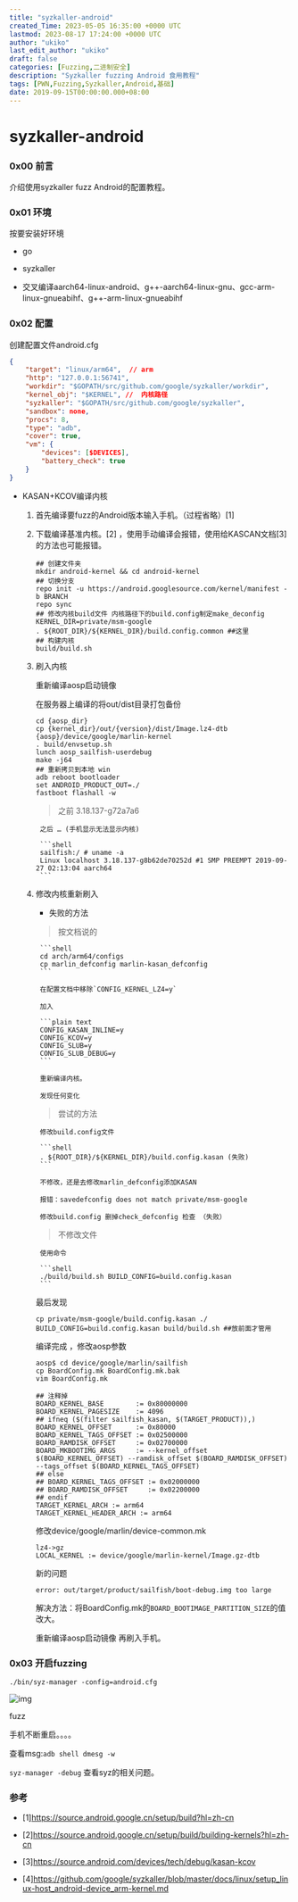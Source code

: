 ```yaml
---
title: "syzkaller-android"
created_Time: 2023-05-05 16:35:00 +0000 UTC
lastmod: 2023-08-17 17:24:00 +0000 UTC
author: "ukiko"
last_edit_author: "ukiko"
draft: false
categories: [Fuzzing,二进制安全]
description: "Syzkaller fuzzing Android 食用教程"
tags: [PWN,Fuzzing,Syzkaller,Android,基础]
date: 2019-09-15T00:00:00.000+08:00
---
```


# syzkaller-android

### 0x00 前言

介绍使用syzkaller fuzz Android的配置教程。

### 0x01 环境

按要安装好环境

- go

- syzkaller

- 交叉编译aarch64-linux-android、g++-aarch64-linux-gnu、gcc-arm-linux-gnueabihf、g++-arm-linux-gnueabihf

### 0x02 配置

创建配置文件android.cfg

```json
{
	"target": "linux/arm64",  // arm
	"http": "127.0.0.1:56741",
	"workdir": "$GOPATH/src/github.com/google/syzkaller/workdir",
	"kernel_obj": "$KERNEL", //  内核路径
	"syzkaller": "$GOPATH/src/github.com/google/syzkaller",
	"sandbox": none,
	"procs": 8,
	"type": "adb",
	"cover": true,
	"vm": {
		"devices": [$DEVICES],
		"battery_check": true
	}
}
```

- KASAN+KCOV编译内核

	1. 首先编译要fuzz的Android版本输入手机。（过程省略）[1]

	1. 下载编译基准内核。[2] ，使用手动编译会报错，使用给KASCAN文档[3]的方法也可能报错。
	
		```shell
		## 创建文件夹
		mkdir android-kernel && cd android-kernel
		## 切换分支
		repo init -u https://android.googlesource.com/kernel/manifest -b BRANCH
		repo sync
		## 修改内核build文件 内核路径下的build.config制定make_deconfig
		KERNEL_DIR=private/msm-google
		. ${ROOT_DIR}/${KERNEL_DIR}/build.config.common ##这里
		## 构建内核
		build/build.sh
		```
	
	

	1. 刷入内核
	
		重新编译aosp启动镜像
	
		在服务器上编译的将out/dist目录打包备份
	
		```shell
		cd {aosp_dir}
		cp {kernel_dir}/out/{version}/dist/Image.lz4-dtb {aosp}/device/google/marlin-kernel
		. build/envsetup.sh
		lunch aosp_sailfish-userdebug 
		make -j64
		## 重新拷贝到本地 win
		adb reboot bootloader
		set ANDROID_PRODUCT_OUT=./
		fastboot flashall -w
		```
	
		> 之前 3.18.137-g72a7a6
		
			之后 … (手机显示无法显示内核)
		
			```shell
			sailfish:/ # uname -a
			Linux localhost 3.18.137-g8b62de70252d #1 SMP PREEMPT 2019-09-27 02:13:04 aarch64
			```
		
		
	
	

	1. 修改内核重新刷入
	
		- 失败的方法
	
		> 按文档说的
		
			```shell
			cd arch/arm64/configs
			cp marlin_defconfig marlin-kasan_defconfig
			```
		
			在配置文档中移除`CONFIG_KERNEL_LZ4=y`
		
			加入
		
			```plain text
			CONFIG_KASAN_INLINE=y
			CONFIG_KCOV=y
			CONFIG_SLUB=y
			CONFIG_SLUB_DEBUG=y
			```
		
			重新编译内核。
		
			发现任何变化
		
		
	
		> 尝试的方法
		
			修改build.config文件
		
			```shell
			. ${ROOT_DIR}/${KERNEL_DIR}/build.config.kasan (失败)
			```
		
			不修改，还是去修改marlin_defconfig添加KASAN
		
			报错：savedefconfig does not match private/msm-google
		
			修改build.config 删掉check_defconfig 检查 （失败）
		
		
	
		> 不修改文件
		
			使用命令
		
			```shell
			./build/build.sh BUILD_CONFIG=build.config.kasan
			```
		
		
	
		最后发现
	
		```shell
		cp private/msm-google/build.config.kasan ./
		BUILD_CONFIG=build.config.kasan build/build.sh ##放前面才管用
		```
	
		编译完成 ，修改aosp参数
	
		```shell
		aosp$ cd device/google/marlin/sailfish
		cp BoardConfig.mk BoardConfig.mk.bak
		vim BoardConfig.mk
		```
	
		```shell
		## 注释掉
		BOARD_KERNEL_BASE        := 0x80000000
		BOARD_KERNEL_PAGESIZE    := 4096
		## ifneq ($(filter sailfish_kasan, $(TARGET_PRODUCT)),)
		BOARD_KERNEL_OFFSET      := 0x80000
		BOARD_KERNEL_TAGS_OFFSET := 0x02500000
		BOARD_RAMDISK_OFFSET     := 0x02700000
		BOARD_MKBOOTIMG_ARGS     := --kernel_offset $(BOARD_KERNEL_OFFSET) --ramdisk_offset $(BOARD_RAMDISK_OFFSET) --tags_offset $(BOARD_KERNEL_TAGS_OFFSET)
		## else
		## BOARD_KERNEL_TAGS_OFFSET := 0x02000000
		## BOARD_RAMDISK_OFFSET     := 0x02200000
		## endif
		TARGET_KERNEL_ARCH := arm64
		TARGET_KERNEL_HEADER_ARCH := arm64
		```
	
		修改device/google/marlin/device-common.mk
	
		```shell
		lz4->gz
		LOCAL_KERNEL := device/google/marlin-kernel/Image.gz-dtb
		```
	
		新的问题
	
		```shell
		error: out/target/product/sailfish/boot-debug.img too large
		```
	
		解决方法：将BoardConfig.mk的`BOARD_BOOTIMAGE_PARTITION_SIZE`的值改大。
	
		重新编译aosp启动镜像 再刷入手机。
	
	



### 0x03 开启fuzzing

```shell
./bin/syz-manager -config=android.cfg
```

![img](https://my-md-1253484710.file.myqcloud.com/20200916163028.png)

fuzz

手机不断重启。。。。

查看msg:`adb shell dmesg -w`

`syz-manager -debug` 查看syz的相关问题。

### 参考

- [1]https://source.android.google.cn/setup/build?hl=zh-cn

- [2]https://source.android.google.cn/setup/build/building-kernels?hl=zh-cn

- [3]https://source.android.com/devices/tech/debug/kasan-kcov

- [4]https://github.com/google/syzkaller/blob/master/docs/linux/setup_linux-host_android-device_arm-kernel.md

